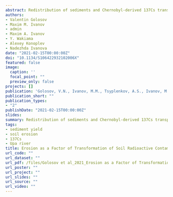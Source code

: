 ```yaml
---
abstract: Redistribution of sediments and Chernobyl-derived 137Сs transported with them were estimated using a set of field methods and erosion model calculations for the Shchekino reservoir (Tula region) catchment, and changes in the contents of 137Сs in soils of various types that occurred over 1986–2018 were determined. The rate of snowmelt soil erosion on arable land during this period has decreased by about a half in comparison with that in 1960–1985 due to a reduction in soil freezing depth in winter. The rainfall erosion rate increased by about a third between 1986–2003 due to an increase in the rainfall erosivity index; after that, it tended to decrease synchronously with a decrease in the rainfall erosivity. The total average annual soil loss related to water erosion varies in the range of 1.3–1.6 t ha–1 depending on the soil type. The erosional loss of 137Сs from arable land averaged 1.5–2% of its total inventory, which decreased by more than a half in comparison with the initial inventory in May 1986 due to natural decay. On 0.4% of the arable land with maximum rates of erosion, the decrease in the 137Сs inventory reached 12–40% from the initial inventory. More than 90% of 137Сs washed away with sediments from arable lands were redeposited along the transportation pathway from arable fields to permanent streams. The total soil 137Сs inventory exceeded its initial inventory at the time of fallout from the atmosphere in May 1986 in the bottoms of hollows in areas from the lower edge of the arable land to the upper reaches of dry first-order valleys due to high sedimentation rates. The 137Сs inventory exceeded the lower threshold of permissible radioactive contamination of soils (37 kBq m–2) also in some other sediment sinks (bottoms of dry valleys, foot of plowed slopes, and a low floodplain of rivers) due to the accumulation of contaminated sediments.
authors:
- Valentin Golosov
- Maxim M. Ivanov
- admin
- Maxim A. Ivanov
- Y. Wakiama
- Alexey Konoplev
- Nadezhda Ivanova
date: "2021-02-15T00:00:00Z"
doi: "10.1134/S106422932102006X"
featured: false
image:
  caption: ''
  focal_point: ""
  preview_only: false
projects: []
publication: 'Golosov, V.N., Ivanov, M.M., Tsyplenkov, A.S., Ivanov, M.A., Konoplev, A.V., Wakiyama, Y., Konstantinov, E.A., Ivanova, N.N., 2021. Erosion as a Factor of Transformation of Soil Radioactive Contamination in the Basin of the Shchekino Reservoir (Tula Region). Eurasian Soil Science 54, 291–303. https://doi.org/10.1134/S106422932102006X'
publication_short: ""
publication_types:
- "2"
publishDate: "2021-02-15T00:00:00Z"
slides: 
summary: Redistribution of sediments and Chernobyl-derived 137Сs transported with them were estimated using a set of field methods and erosion model calculations for the Shchekino reservoir (Tula region) catchment, and changes in the contents of 137Сs in soils of various types that occurred over 1986–2018 were determined.
tags:
- sediment yield
- soil erosion
- 137Cs
- Upa river
title: Erosion as a Factor of Transformation of Soil Radioactive Contamination in the Basin of the Shchekino Reservoir (Tula Region)
url_code: ""
url_dataset: ""
url_pdf: /files/Golosov et al_2021_Erosion as a Factor of Transformation of Soil Radioactive Contamination in the.pdf
url_poster: ""
url_project: ""
url_slides: ""
url_source: ""
url_video: ""
---
```

